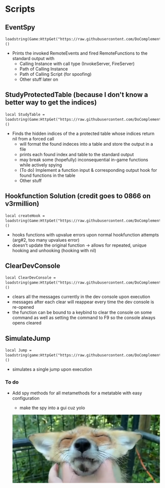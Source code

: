 # Scripts

## EventSpy  
```     
loadstring(Game:HttpGet("https://raw.githubusercontent.com/DoComplement/Roblox/main/Scripts/EventSpy.lua"))()
```     
- Prints the invoked RemoteEvents and fired RemoteFunctions to the standard output with 
  - Calling Instance with call type (InvokeServer, FireServer)   
  - Path of Calling Instance   
  - Path of Calling Script (for spoofing)      
  - Other stuff later on    

## StudyProtectedTable  (because I don't know a better way to get the indices)    
```     
local StudyTable = loadstring(Game:HttpGet("https://raw.githubusercontent.com/DoComplement/Roblox/main/Scripts/StudyProtectedTable.lua"))()
```       
- Finds the hidden indices of the a protected table whose indices return nil from a forced call    
  - will format the found indeces into a table and store the output in a file    
  - prints each found index and table to the standard output    
  - may break some (hopefully) inconsequential in-game functions while actively spying  
  - (To do) Implement a function input & corresponding output hook for found functions in the table
  - Other stuff   

## Hookfunction Solution (credit goes to 0866 on v3rmillion)
```    
local createHook = loadstring(Game:HttpGet("https://raw.githubusercontent.com/DoComplement/Roblox/main/Scripts/HookSolution.lua"))()
```        
- hooks functions with upvalue errors upon normal hookfunction attempts (arg#2, too many upvalues error)
- doesn't update the original function
  -> allows for repeated, unique hooking and unhooking (hooking with nil)
  
## ClearDevConsole
```   
local ClearDevConsole = loadstring(game:HttpGet("https://raw.githubusercontent.com/DoComplement/Roblox/main/Scripts/ClearDevConsole.lua"))()
```   
- clears all the messages currently in the dev console upon execution
- messages after each clear will reappear every time the dev console is re-opened
- the function can be bound to a keybind to clear the console on some command as well as setting the command to F9 so the console always opens cleared

## SimulateJump
```   
local Jump = loadstring(game:HttpGet("https://raw.githubusercontent.com/DoComplement/Roblox/main/Scripts/SimulateJump.lua"))()
```   
- simulates a single jump upon execution

### To do
- Add spy methods for all metamethods for a metatable with easy configuration
  - make the spy into a gui cuz yolo
   
  ![loverboy](https://github.com/DoComplement/Images/blob/fd316b4c24280d1a1a3aab909c0d891e5563e81f/foxy.png)
